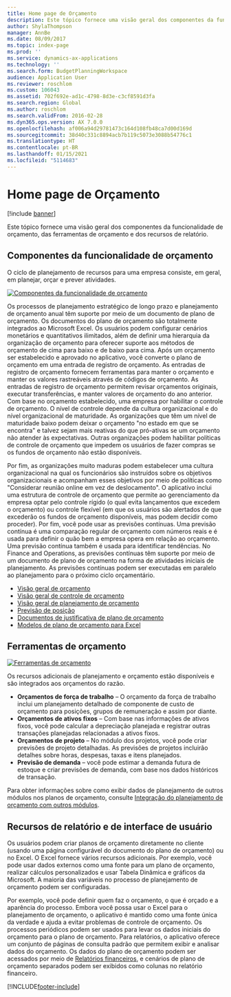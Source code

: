 ```yaml
---
title: Home page de Orçamento
description: Este tópico fornece uma visão geral dos componentes da funcionalidade de orçamento, das ferramentas de orçamento e dos recursos de relatório no Microsoft Dynamics 365 Finance.
author: ShylaThompson
manager: AnnBe
ms.date: 08/09/2017
ms.topic: index-page
ms.prod: ''
ms.service: dynamics-ax-applications
ms.technology: ''
ms.search.form: BudgetPlanningWorkspace
audience: Application User
ms.reviewer: roschlom
ms.custom: 106043
ms.assetid: 702f692e-ad1c-4798-8d3e-c3cf8591d3fa
ms.search.region: Global
ms.author: roschlom
ms.search.validFrom: 2016-02-28
ms.dyn365.ops.version: AX 7.0.0
ms.openlocfilehash: af006a94d29781473c164d108fb48ca7d00d169d
ms.sourcegitcommit: 38d40c331c8894acb7b119c5073e3088b54776c1
ms.translationtype: HT
ms.contentlocale: pt-BR
ms.lasthandoff: 01/15/2021
ms.locfileid: "5114683"
---
```

# <a name="budgeting-home-page"></a>Home page de Orçamento

[!include [banner](../includes/banner.md)]

Este tópico fornece uma visão geral dos componentes da funcionalidade de orçamento, das ferramentas de orçamento e dos recursos de relatório. 

<a name="components-of-budgeting-functionality"></a>Componentes da funcionalidade de orçamento
-------------------------------------

O ciclo de planejamento de recursos para uma empresa consiste, em geral, em planejar, orçar e prever atividades.

[![Componentes da funcionalidade de orçamento](./media/budgeting-functionality-components.jpg)](./media/budgeting-functionality-components.jpg)

Os processos de planejamento estratégico de longo prazo e planejamento de orçamento anual têm suporte por meio de um documento de plano de orçamento. Os documentos do plano de orçamento são totalmente integrados ao Microsoft Excel. Os usuários podem configurar cenários monetários e quantitativos ilimitados, além de definir uma hierarquia da organização de orçamento para oferecer suporte aos métodos de orçamento de cima para baixo e de baixo para cima. Após um orçamento ser estabelecido e aprovado no aplicativo, você converte o plano de orçamento em uma entrada de registro de orçamento. As entradas de registro de orçamento fornecem ferramentas para manter o orçamento e manter os valores rastreáveis através de códigos de orçamento. As entradas de registro de orçamento permitem revisar orçamentos originais, executar transferências, e manter valores de orçamento do ano anterior. Com base no orçamento estabelecido, uma empresa por habilitar o controle de orçamento. O nível de controle depende da cultura organizacional e do nível organizacional de maturidade. As organizações que têm um nível de maturidade baixo podem deixar o orçamento "no estado em que se encontra" e talvez sejam mais reativas do que pró-ativas se um orçamento não atender às expectativas. Outras organizações podem habilitar políticas de controle de orçamento que impedem os usuários de fazer compras se os fundos de orçamento não estão disponíveis.

Por fim, as organizações muito maduras podem estabelecer uma cultura organizacional na qual os funcionários são instruídos sobre os objetivos organizacionais e acompanham esses objetivos por meio de políticas como "Considerar reunião online em vez de deslocamento". O aplicativo inclui uma estrutura de controle de orçamento que permite ao gerenciamento da empresa optar pelo controle rígido (o qual evita lançamentos que excedem o orçamento) ou controle flexível (em que os usuários são alertados de que excederão os fundos de orçamento disponíveis, mas podem decidir como proceder). Por fim, você pode usar as previsões contínuas. Uma previsão contínua é uma comparação regular de orçamento com números reais e é usada para definir o quão bem a empresa opera em relação ao orçamento. Uma previsão contínua também é usada para identificar tendências. No Finance and Operations, as previsões contínuas têm suporte por meio de um documento de plano de orçamento na forma de atividades iniciais de planejamento. As previsões contínuas podem ser executadas em paralelo ao planejamento para o próximo ciclo orçamentário.

-   [Visão geral de orçamento](basic-budgeting-overview-configuration.md)
-   [Visão geral de controle de orçamento](budget-control-overview-configuration.md)
-   [Visão geral de planejamento de orçamento](budget-planning-overview-configuration.md)
-   [Previsão de posição](position-forecasting.md)
-   [Documentos de justificativa de plano de orçamento](budget-planning-justification-docs.md)
-   [Modelos de plano de orçamento para Excel](budget-planning-excel-templates.md)

## <a name="budgeting-tools"></a>Ferramentas de orçamento
[![Ferramentas de orçamento](./media/budgeting-tools.jpg)](./media/budgeting-tools.jpg) 

Os recursos adicionais de planejamento e orçamento estão disponíveis e são integrados aos orçamentos do razão.

-   **Orçamentos de força de trabalho** – O orçamento da força de trabalho inclui um planejamento detalhado de componente de custo de orçamento para posições, grupos de remuneração e assim por diante.
-   **Orçamentos de ativos fixos** – Com base nas informações de ativos fixos, você pode calcular a depreciação planejada e registrar outras transações planejadas relacionadas a ativos fixos.
-   **Orçamentos de projeto** – No módulo dos projetos, você pode criar previsões de projeto detalhadas. As previsões de projetos incluirão detalhes sobre horas, despesas, taxas e itens planejados.
-   **Previsão de demanda** – você pode estimar a demanda futura de estoque e criar previsões de demanda, com base nos dados históricos de transação.

Para obter informações sobre como exibir dados de planejamento de outros módulos nos planos de orçamento, consulte [Integração do planejamento de orçamento com outros módulos](budget-planning-integration-other-modules.md).

## <a name="user-interface-and-reporting-capabilities"></a>Recursos de relatório e de interface de usuário
Os usuários podem criar planos de orçamento diretamente no cliente (usando uma página configurável do documento do plano de orçamento) ou no Excel. O Excel fornece vários recursos adicionais. Por exemplo, você pode usar dados externos como uma fonte para um plano de orçamento, realizar cálculos personalizados e usar Tabela Dinâmica e gráficos da Microsoft. A maioria das variáveis no processo de planejamento de orçamento podem ser configuradas. 

Por exemplo, você pode definir quem faz o orçamento, o que é orçado e a aparência do processo. Embora você possa usar o Excel para o planejamento de orçamento, o aplicativo é mantido como uma fonte única da verdade e ajuda a evitar problemas de controle de orçamento. Os processos periódicos podem ser usados para levar os dados iniciais do orçamento para o plano de orçamento. Para relatórios, o aplicativo oferece um conjunto de páginas de consulta padrão que permitem exibir e analisar dados do orçamento. Os dados do plano de orçamento podem ser acessados por meio de [Relatórios financeiros](../general-ledger/financial-reporting-getting-started.md), e cenários de plano de orçamento separados podem ser exibidos como colunas no relatório financeiro.








[!INCLUDE[footer-include](../../includes/footer-banner.md)]